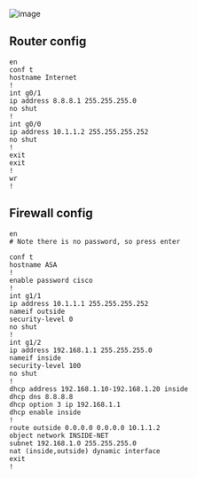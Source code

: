![image](https://github.com/zebra-spots/Write-ups/assets/88425510/27214c6f-565a-41dd-9434-8ecf0ab292cd)

## Router config
~~~~~
en
conf t
hostname Internet
!
int g0/1
ip address 8.8.8.1 255.255.255.0
no shut
!
int g0/0
ip address 10.1.1.2 255.255.255.252
no shut
!
exit
exit
!
wr
!
~~~~~
## Firewall config
~~~~~
en
# Note there is no password, so press enter

conf t
hostname ASA
!
enable password cisco
!
int g1/1
ip address 10.1.1.1 255.255.255.252
nameif outside
security-level 0
no shut
!
int g1/2
ip address 192.168.1.1 255.255.255.0
nameif inside
security-level 100
no shut
!
dhcp address 192.168.1.10-192.168.1.20 inside
dhcp dns 8.8.8.8
dhcp option 3 ip 192.168.1.1
dhcp enable inside
!
route outside 0.0.0.0 0.0.0.0 10.1.1.2
object network INSIDE-NET
subnet 192.168.1.0 255.255.255.0
nat (inside,outside) dynamic interface 
exit
!
~~~~~
